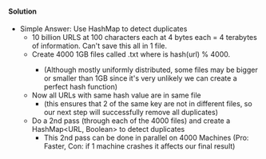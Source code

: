 #### Solution

- Simple Answer: Use HashMap to detect duplicates
  - 10 billion URLS at 100 characters each at 4 bytes each = 4 terabytes of information. Can't save this all in 1 file.
  - Create 4000 1GB files called <x>.txt where <x> is hash(url) % 4000.
    - (Although mostly uniformly distributed, some files may be bigger or smaller than 1GB since it's very unlikely we can create a perfect hash function)
  - Now all URLs with same hash value are in same file
    - (this ensures that 2 of the same key are not in different files, so our next step will successfully remove all duplicates)
  - Do a 2nd pass (through each of the 4000 files) and create a HashMap<URL, Boolean> to detect duplicates
    - This 2nd pass can be done in parallel on 4000 Machines (Pro: Faster, Con: if 1 machine crashes it affects our final result)
